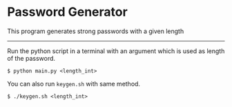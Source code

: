 # Password Generator

This program generates strong passwords with a given length

---

Run the python script in a terminal with an argument which is used as length of the password.

``` shell
$ python main.py <length_int>
```

You can also run `keygen.sh` with same method.

```shell
$ ./keygen.sh <length_int>
```

